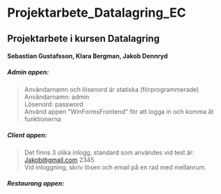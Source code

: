 # Projektarbete_Datalagring_EC
## Projektarbete i kursen Datalagring 
#### Sebastian Gustafsson, Klara Bergman, Jakob Dennryd

##### Admin appen:
> Användarnamn och lösenord är statiska (förprogrammerade)<br />
> Användarnamn: admin<br />
> Lösenord: password<br />
> Använd appen "WinFormsFrontend" för att logga in och komma åt funktionerna

##### Client appen:
> Det finns 3 olika inlogg, standard som användes vid test är: <br />
> Jakob@gmail.com 2345 <br />
> Vid inloggning, skriv lösen och email på en rad med mellanrum. <br />


##### Restaurang appen:


